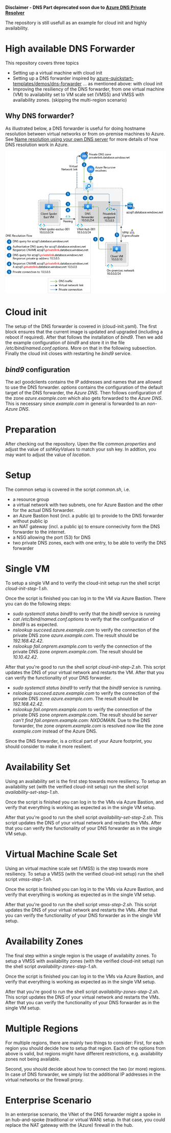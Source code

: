 **Disclaimer - DNS Part deprecated soon due to [Azure DNS Private Resolver](https://azure.microsoft.com/en-us/updates/public-preview-azure-dns-private-resolver-hybrid-name-resolution-and-conditional-forwarding/)**

The repository is still usefull as an example for cloud init and highly availability.

# High available DNS Forwarder

This repository covers three topics
* Setting up a virtual machine with cloud init
* Setting up a DNS forwarder inspired by [azure-quickstart-templates/demos/dns-forwarder](https://github.com/Azure/azure-quickstart-templates/tree/master/demos/dns-forwarder) ... as mentioned above: with cloud init
* Improving the resiliency of the DNS forwarder, from one virtual machine (VM) to availability set to VM scale set (VMSS) and VMSS with availability zones. (skipping the multi-region scenario)

## Why DNS forwarder?
As illustrated below, a DNS forwarder is useful for doing hostname resolution between virtual networks or from on-premise machines to Azure. See [Name resolution using your own DNS server](https://azure.microsoft.com/documentation/articles/virtual-networks-name-resolution-for-vms-and-role-instances/#name-resolution-using-your-own-dns-server) for more details of how DNS resolution work in Azure.

![Hybrid-scenario DNS](images/hybrid-scenario.png)

# Cloud init
The setup of the DNS forwarder is covered in (cloud-init.yaml).
The first block ensures that the current image is updated and upgraded (including a reboot if required). After that follows the installation of *bind9*. Then we add the example configuration of *bind9* and store it in the file */etc/bind/named.conf.options*. More on that in the following subsection. Finally the cloud init closes with restarting he *bind9* service.

## *bind9* configuration
The acl goodclients contains the IP addresses and names that are allowed to use the DNS forwarder.
*options* contains the configuration of the default target of the DNS forwarder, the *Azure DNS*.
Then follows configuration of the zone *azure.example.com*  which also gets forwarded to the *Azure DNS*. This is necessary since *example.com* in general is forwarded to an *non-Azure DNS*.

# Preparation
After checking out the repository. Upen the file *common.properties* and adjust the value of *sshKeyValues* to match your ssh key.
In addtion, you may want to adjust the value of *location*.

# Setup
The common setup is covered in the script *common.sh*, i.e.
- a resource group
- a virtual network with two subnets, one for Azure Bastion and the other for the actual DNS forwarder.
- an Azure Bastion host (incl. a public ip) to provide to the DNS forwarder without public ip
- an NAT gateway (incl. a public ip) to ensure connecivity form the DNS forwarder to the internet.
- a NSG allowing the port (53) for DNS
- two private DNS zones, each with one entry, to be able to verify the DNS forwarder


# Single VM
To setup a single VM and to verify the cloud-init setup run the shell script *cloud-init-step-1.sh*.

Once the script is finished you can log in to the VM via Azure Bastion.
There you can do the following steps:
- *sudo systemctl status bind9* to verify that the *bind9* service is running
- *cat /etc/bind/named.conf.options* to verify that the configuration of *bind9* is as expected.
- *nslookup succeed.azure.example.com* to verify the connection of the private DNS zone *azure.example.com*. The result should be *192.168.42.42*.
- *nslookup fail.onprem.example.com* to verify the connection of the private DNS zone *onprem.example.com*. The result should be *10.10.42.42*.

After that you're good to run the shell script *cloud-init-step-2.sh*.
This script updates the DNS of your virtual network and restarts the VM. After that you can verify the functionality of your DNS forwarder.

- *sudo systemctl status bind9* to verify that the *bind9* service is running.
- *nslookup succeed.azure.example.com* to verify the connection of the private DNS zone *azure.example.com*. The result should be *192.168.42.42*.
- *nslookup fail.onprem.example.com* to verify the connection of the private DNS zone *onprem.example.com*. The result should be *server can't find fail.onprem.example.com: NXDOMAIN*. Due to the DNS forwarder, the zone *onprem.example.com* is resolved now like the zone *example.com* instead of the Azure DNS.

Since the DNS forwarder, is a critical part of your Azure footprint, you should consider to make it more resilient.

# Availability Set
Using an availability set is the first step towards more resiliency. To setup an availability set (with the verified  cloud-init setup) run the shell script *availability-set-step-1.sh*.

Once the script is finished you can log in to the VMs via Azure Bastion, and verify that everything is working as expected as in the single VM setup.

After that you're good to run the shell script *availability-set-step-2.sh*.
This script updates the DNS of your virtual network and restarts the VMs. After that you can verify the functionality of your DNS forwarder as in the single VM setup.

# Virtual Machine Scale Set
Using an virtual machine scale set (VMSS) is the  step towards more resiliency. To setup a VMSS (with the verified  cloud-init setup) run the shell script *vmss-step-1.sh*.

Once the script is finished you can log in to the VMs via Azure Bastion, and verify that everything is working as expected as in the single VM setup.

After that you're good to run the shell script *vmss-step-2.sh*.
This script updates the DNS of your virtual network and restarts the VMs. After that you can verify the functionality of your DNS forwarder as in the single VM setup.

# Availability Zones
The final step within a single region is the usage of availabilty zones. To setup a VMSS with availability zones (with the verified  cloud-init setup) run the shell script *availability-zones-step-1.sh*.

Once the script is finished you can log in to the VMs via Azure Bastion, and verify that everything is working as expected as in the single VM setup.

After that you're good to run the shell script *availability-zones-step-2.sh*.
This script updates the DNS of your virtual network and restarts the VMs. After that you can verify the functionality of your DNS forwarder as in the single VM setup.

# Multiple Regions
For multiple regions, there are mainly two things to consider:
First, for each region you should decide how to setup that region. Each of the options from above is valid, but regions might have different restrictions, e.g. availability zones not being available.

Second, you should decide about how to connect the two (or more) regions. In case of DNS forwarder, we simply list the additional IP addresses in the virtual networks or the firewall proxy.

# Enterprise Scenario
In an enterprise scenario, the VNet of the DNS forwarder might a spoke in an hub-and-spoke (traditional or virtual WAN) setup. In that case, you could replace the NAT gateway with the (Azure) firewall in the hub.
